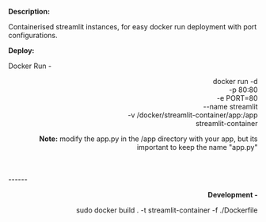 <b>Description:</b>

Containerised streamlit instances, for easy docker run deployment with port configurations. 

<b>Deploy:</b>


<span align="right" width="90%">
Docker Run - 
<span style="margin-left: 30pt; width: 80%">
   
docker run -d \
   -p 80:80 \
   -e PORT=80 \
   --name streamlit \
   -v /docker/streamlit-container/app:/app \
   streamlit-container
</span>
<br>

<b>Note:</b> modify the app.py in the /app directory with your app, but its important to keep the name "app.py"
</span>




<br>
<br>
------

<b>Development -</b>

sudo docker build . -t streamlit-container -f ./Dockerfile
